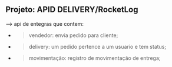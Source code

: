 ## Projeto: APID DELIVERY/RocketLog

--> api de entegras que contem:
  
  - >vendedor: envia pedido para cliente;

  - >delivery: um pedido pertence a um usuario e tem status;
  
  - >movimentação: registro de movimentação de entrega;

